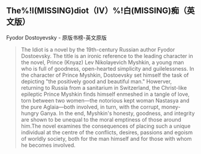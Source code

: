 ## The%!I(MISSING)diot（IV）%!白(MISSING)痴（英文版）

Fyodor Dostoyevsky  -  原版书榜-英文原版

> The Idiot is a novel by the 19th-century Russian author Fyodor Dostoevsky. The title is an ironic reference to the leading character in the novel, Prince (Knyaz) Lev Nikolayevich Myshkin, a young man who is full of goodness, open-hearted simplicity and guilelessness. In the character of Prince Myshkin, Dostoevsky set himself the task of depicting "the positively good and beautiful man." Howerver, returning to Russia from a sanitarium in Switzerland, the Christ-like epileptic Prince Myshkin finds himself enmeshed in a tangle of love, torn between two women—the notorious kept woman Nastasya and the pure Aglaia—both involved, in turn, with the corrupt, money-hungry Ganya. In the end, Myshkin's honesty, goodness, and integrity are shown to be unequal to the moral emptiness of those around him.The novel examines the consequences of placing such a unique individual at the centre of the conflicts, desires, passions and egoism of worldly society, both for the man himself and for those with whom he becomes involved.

